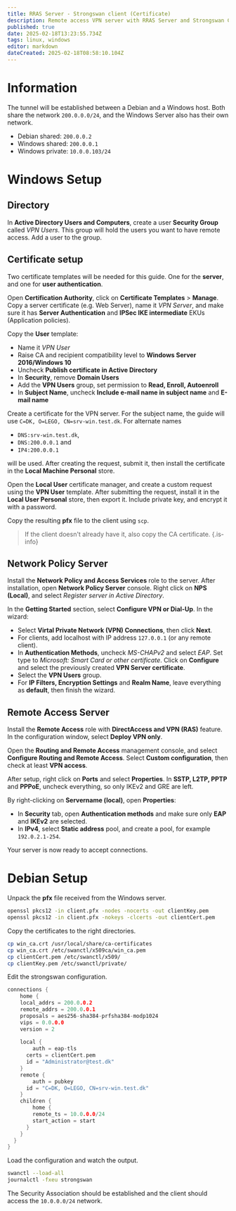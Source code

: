 ```yaml
---
title: RRAS Server - Strongswan client (Certificate)
description: Remote access VPN server with RRAS Server and Strongswan Client with Certificate authentication
published: true
date: 2025-02-18T13:23:55.734Z
tags: linux, windows
editor: markdown
dateCreated: 2025-02-18T08:58:10.104Z
---
```


# Information

The tunnel will be established between a Debian and a Windows host. Both share the network `200.0.0.0/24`, and the Windows Server also has their own network.

 - Debian shared: `200.0.0.2`
 - Windows shared: `200.0.0.1`
 - Windows private: `10.0.0.103/24`

# Windows Setup

## Directory

In **Active Directory Users and Computers**, create a user **Security Group** called *VPN Users*. This group will hold the users you want to have remote access. Add a user to the group.

## Certificate setup

Two certificate templates will be needed for this guide. One for the **server**, and one for **user authentication**.

Open **Certification Authority**, click on **Certificate Templates** > **Manage**. Copy a server certificate (e.g. Web Server), name it *VPN Server*, and make sure it has **Server Authentication** and **IPSec IKE intermediate** EKUs (Application policies).

Copy the **User** template:

 - Name it *VPN User*
 - Raise CA and recipient compatibility level to **Windows Server 2016/Windows 10**
 - Uncheck **Publish certificate in Active Directory**
 - In **Security**, remove **Domain Users**
 - Add the **VPN Users** group, set permission to **Read, Enroll, Autoenroll**
 - In **Subject Name**, uncheck **Include e-mail name in subject name** and **E-mail name**

Create a certificate for the VPN server. For the subject name, the guide will use `C=DK, O=LEGO, CN=srv-win.test.dk`. For alternate names

 - `DNS:srv-win.test.dk`, 
 - `DNS:200.0.0.1` and 
 - `IP4:200.0.0.1`

will be used. After creating the request, submit it, then install the certificate in the **Local Machine Personal** store.

Open the **Local User** certificate manager, and create a custom request using the **VPN User** template. After submitting the request, install it in the **Local User Personal** store, then export it. Include private key, and encrypt it with a password.

Copy the resulting **pfx** file to the client using `scp`.

> If the client doesn't already have it, also copy the CA certificate.
{.is-info}

## Network Policy Server

Install the **Network Policy and Access Services** role to the server. After installation, open **Network Policy Server** console. Right click on **NPS (Local)**, and select *Register server in Active Directory*.

In the **Getting Started** section, select **Configure VPN or Dial-Up**. In the wizard:

 - Select **Virtal Private Network (VPN) Connections**, then click **Next**.
 - For clients, add localhost with IP address `127.0.0.1` (or any remote client).
 - In **Authentication Methods**, uncheck *MS-CHAPv2* and select *EAP*. Set type to *Microsoft: Smart Card or other certificate*. Click on **Configure** and select the previously created **VPN Server certificate**.
 - Select the **VPN Users** group.
 - For **IP Filters, Encryption Settings** and **Realm Name**, leave everything as **default**, then finish the wizard.

## Remote Access Server

Install the **Remote Access** role with **DirectAccess and VPN (RAS)** feature. In the configuration window, select **Deploy VPN only**.

Open the **Routing and Remote Access** management console, and select **Configure Routing and Remote Access**. Select **Custom configuration**, then check at least **VPN access**.

After setup, right click on **Ports** and select **Properties**. In **SSTP, L2TP, PPTP** and **PPPoE**, uncheck everything, so only IKEv2 and GRE are left.

By right-clicking on **Servername (local)**, open **Properties**:

 - In **Security** tab, open **Authentication methods** and make sure only **EAP** and **IKEv2** are selected.
 - In **IPv4**, select **Static address** pool, and create a pool, for example `192.0.2.1-254`.

Your server is now ready to accept connections.

# Debian Setup

Unpack the **pfx** file received from the Windows server.

```bash
openssl pkcs12 -in client.pfx -nodes -nocerts -out clientKey.pem
openssl pkcs12 -in client.pfx -nokeys -clcerts -out clientCert.pem
```

Copy the certificates to the right directories.

```bash
cp win_ca.crt /usr/local/share/ca-certificates
cp win_ca.crt /etc/swanctl/x509ca/win_ca.pem
cp clientCert.pem /etc/swanctl/x509/
cp clientKey.pem /etc/swanctl/private/
```

Edit the strongswan configuration.

```c
connections {
	home {
  	local_addrs = 200.0.0.2
    remote_addrs = 200.0.0.1
    proposals = aes256-sha384-prfsha384-modp1024
    vips = 0.0.0.0
    version = 2
    
    local {
    	auth = eap-tls
      certs = clientCert.pem
      id = "Administrator@test.dk"
    }
    remote {
    	auth = pubkey
      id = "C=DK, O=LEGO, CN=srv-win.test.dk"
    }
    children {
    	home {
      	remote_ts = 10.0.0.0/24
        start_action = start
      }
    }
  }
}
```

Load the configuration and watch the output.

```bash
swanctl --load-all
journalctl -fxeu strongswan
```

The Security Association should be established and the client should access the `10.0.0.0/24` network.

